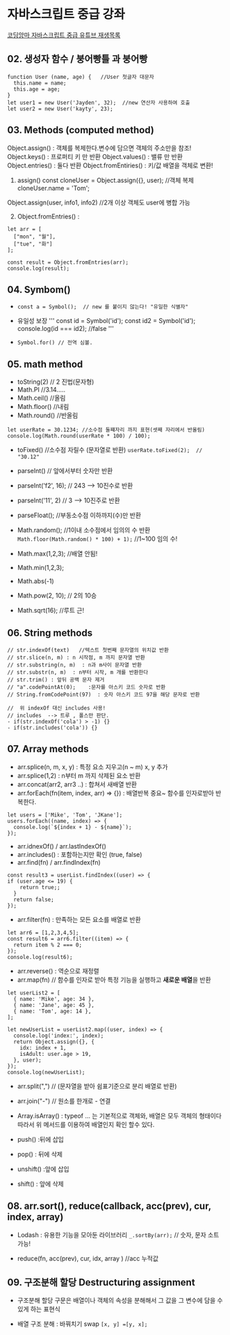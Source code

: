 # 자바스크립트 중급 강좌

[코딩앙마 자바스크립트 중급 유튜브 재생목록](https://www.youtube.com/playlist?list=PLZKTXPmaJk8JZ2NAC538UzhY_UNqMdZB4)


## 02. 생성자 함수  / 붕어빵틀 과 붕어빵
```
function User (name, age) {   //User 첫글자 대문자
  this.name = name;
  this.age = age;
}
let user1 = new User('Jayden', 32);  //new 연산자 사용하여 호출
let user2 = new User('kayty', 23);
```

## 03. Methods (computed method)
Object.assign()  : 객체를 복제한다.변수에 담으면 객체의 주소만을 참조!
Object.keys()   : 프로퍼티 키 만 반환
Object.values()   : 밸류 만 반환
Object.entries()  : 둘다 반환
Object.fromEntiries()  : 키/값 배열을 객체로 변환!

1) assign()
const cloneUser = Object.assign({}, user);  //객체 복제
cloneUser.name = 'Tom';

Object.assign(user, info1, info2)   //2개 이상 객체도 user에 병합 가능

2) Object.fromEntries() : 
```
let arr = [
  ["mon", "월"],
  ["tue", "화"]
];

const result = Object.fromEntries(arr);
console.log(result);
```

## 04. Symbom()  
- `const a = Symbol();  // new 를 붙이지 않는다! "유일한 식별자"`

- 유일성 보장
'''
const id = Symbol('id');
const id2 = Symbol('id');
console.log(id === id2);  //false
'''

- `Symbol.for() // 전역 심볼. `

## 05. math method
- toString(2)   // 2 진법(문자형)
- Math.PI   //3.14.....
- Math.ceil()  //올림
- Math.floor()  //내림
- Math.round()  //반올림
```
let userRate = 30.1234; //소수점 둘쨰자리 까지 표현(셋째 자리에서 반올림)
console.log(Math.round(userRate * 100) / 100); 
```

- toFixed()   //소수점 자릴수 (문자열로 반환)
`userRate.toFixed(2);  // "30.12"  `

- parseInt()  // 앞에서부터 숫자만 반환
- parseInt('f2', 16);  // 243 --> 10진수로 반환
- parseInt('11', 2)  // 3  --> 10진주로 반환

- parseFloat();   //부동소수점 이하까지(수)만 반환

- Math.random();  //1이내 소수점에서 임의의 수 반환
`Math.floor(Math.random() * 100) + 1);`  //1~100 임의 수!

- Math.max(1,2,3);  //배열 안됨!
- Math.min(1,2,3);   

- Math.abs(-1)

- Math.pow(2, 10);   // 2의 10승

- Math.sqrt(16);   //루트 근!

## 06. String methods
```
// str.indexOf(text)   //텍스트 첫번째 문자열의 위치값 반환
// str.slice(n, m) : n 시작점, m 까지 문자열 반환
// str.substring(n, m)  : n과 m사이 문자열 반환  
// str.substr(n, m)  : n부터 시작, m 개를 반환한다
// str.trim() : 앞뒤 공백 문자 제거
// "a".codePointAt(0);    :문자를 아스키 코드 숫자로 반환
// String.fromCodePoint(97)  : 숫자 아스키 코드 97을 해당 문자로 반환

//  위 indexOf 대신 includes 사용! 
// includes  --> 트루 , 폴스만 판단.
- if(str.indexOf('cola') > -1) {}
- if(str.includes('cola')) {} 
```

## 07. Array methods
- arr.splice(n, m, x, y)  : 특정 요소 지우고(n ~ m) x, y 추가
- arr.splice(1,2)  : n부터 m 까지 삭제된 요소 반환
- arr.concat(arr2, arr3 ..)  : 합쳐서 새배열 반환
- arr.forEach(fn(item, index, arr) => {}) : 배열반복 중요~ 함수를 인자로받아 반복한다.
```
let users = ['Mike', 'Tom', 'JKane'];
users.forEach((name, index) => {
  console.log(`${index + 1} - ${name}`);
});
```
- arr.idnexOf()  / arr.lastIndexOf()
- arr.includes() : 포함하는지만 확인 (true, false)
- arr.find(fn)  / arr.findIndex(fn) 
```
const result3 = userList.findIndex((user) => {
if (user.age <= 19) {
    return true;;
  }
  return false;
});
```

- arr.filter(fn)   : 만족하는 모든 요소를 배열로 반환
```
let arr6 = [1,2,3,4,5];
const result6 = arr6.filter((item) => {
  return item % 2 === 0;
});
console.log(result6);
```

- arr.reverse()  : 역순으로 재정렬
- arr.map(fn)  // 함수를 인자로 받아 특정 기능을 실행하고 **새로운 배열**을 반환
```
let userList2 = [
  { name: 'Mike', age: 34 },
  { name: 'Jane', age: 45 },
  { name: 'Tom', age: 14 },
]; 

let newUserList = userList2.map((user, index) => {
  console.log('index:', index);
  return Object.assign({}, {
    idx: index + 1, 
    isAdult: user.age > 19,
  }, user);
});
console.log(newUserList);
```

- arr.split(",")   // (문자열을 받아  쉼표기준으로 분리 배열로 반환)
- arr.join("-")  // 원소를 한개로 - 연결

-  Array.isArray()  : typeof ... 는 기본적으로 객체와, 배열은 모두 객체의 형태이다  따라서 위 메서드를 이용하여 배열인지 확인 할수 있다. 

- push() :뒤에 삽입
- pop() : 뒤에 삭제
- unshift() :앞에 삽입
- shift() : 앞에 삭제

## 08. arr.sort(),   reduce(callback, acc(prev), cur, index, array)

- Lodash  :  유용한 기능을 모아둔 라이브러리
`_.sortBy(arr);`    // 숫자, 문자 소트 가능! 

- reduce(fn, acc(prev), cur, idx, array )   //acc 누적값

## 09. 구조분해 할당 Destructuring assignment

- 구조분해 할당 구문은 배열이나 객체의 속성을 분해해서 그 값을 그 변수에 담을 수 있게 하는 표현식

- 배열 구조 분해 : 바꿔치기  swap
  `[x, y] =[y, x];`
